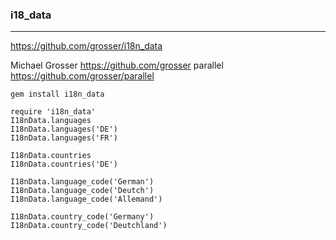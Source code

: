 ### i18_data
---

https://github.com/grosser/i18n_data

Michael Grosser
https://github.com/grosser
parallel
https://github.com/grosser/parallel



```
gem install i18n_data

require 'i18n_data'
I18nData.languages
I18nData.languages('DE')
I18nData.languages('FR')

I18nData.countries
I18nData.countries('DE')

I18nData.language_code('German')
I18nData.language_code('Deutch')
I18nData.language_code('Allemand')

I18nData.country_code('Germany')
I18nData.country_code('Deutchland')
```

